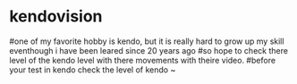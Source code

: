 # kendovision

#one of my favorite hobby is kendo, but it is really hard to grow up my skill eventhough i have been leared since 20 years ago 
#so hope to check there level of the kendo level with there movements with theire video. 
#before your test in kendo check the level of kendo ~
